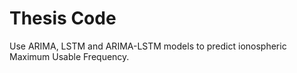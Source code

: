 # Thesis Code

Use ARIMA, LSTM and ARIMA-LSTM models to predict ionospheric Maximum Usable Frequency.